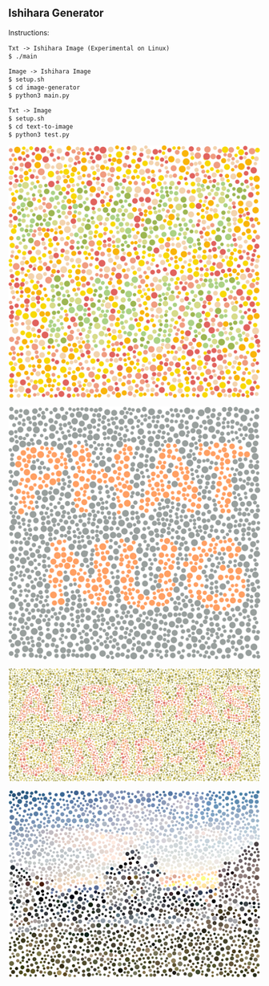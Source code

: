 ## Ishihara Generator

Instructions:

```
Txt -> Ishihara Image (Experimental on Linux)
$ ./main
```

```
Image -> Ishihara Image
$ setup.sh
$ cd image-generator
$ python3 main.py
```

```
Txt -> Image
$ setup.sh
$ cd text-to-image
$ python3 test.py
```


![](files/phat_nug_ishihara.png)

![](files/phat_nug_orange_ishihara.png)

![](files/alex_ishihara.png)

![](files/cmu_ishihara.png)
